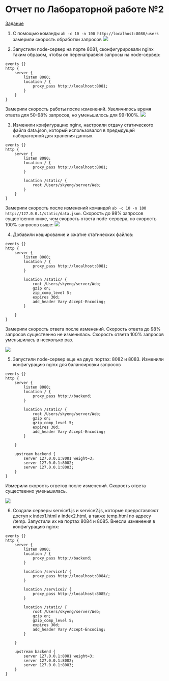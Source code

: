 # Отчет по Лабораторной работе №2

[Задание](https://docs.google.com/document/d/1j57X1SPrvxraoi_wRNqsh1adOUJXOdA392Es68WwASk/edit)

1. C помощью команды
   `ab -c 10 -n 100 http://localhost:8080/users`
   замерили скорость обработки запросов
   ![](https://api.monosnap.com/file/download?id=OPCOoUI5SELLBgfoRCOf7sGBRXROLr)

2. Запустили node-сервер на порте 8081, сконфигурировали nginx таким образом, чтобы он перенаправлял запросы на node-сервер:

```
events {}
http {
    server {
        listen 8080;
        location / {
            proxy_pass http://localhost:8081;
        }
    }
}
```

Замерили скорость работы после изменений. Увеличилось время ответа для 50-98% запросов, но уменьшилось для 99-100%.
![](https://api.monosnap.com/file/download?id=uuddQJnJpwNr9ijnnEqx8ZvklHEEsK)

3. Изменили конфигурацию nginx, настроили отдачу статического файла data.json, который использовался в предыдущей лабораторной для хранения данных.

```
events {}
http {
    server {
        listen 8080;
        location / {
            proxy_pass http://localhost:8081;
        }

        location /static/ {
            root /Users/skyeng/server/Web;
        }
    }
}
```

Замерили скорость после изменений командой `ab -c 10 -n 100 http://127.0.0.1/static/data.json`. Скорость до 98% запросов существенно ниже, чем скорость ответа node-сервера, но скорость 100% запросов выше:
![](https://api.monosnap.com/file/download?id=9eSQ6Am83lBh9LCzGnTXjPump9M3hd)

4. Добавили кэширование и сжатие статических файлов:

```
events {}
http {
    server {
        listen 8080;
        location / {
            proxy_pass http://localhost:8081;
        }

        location /static/ {
            root /Users/skyeng/server/Web;
            gzip on;
            zip_comp_level 5;
            expires 30d;
            add_header Vary Accept-Encoding;
        }

    }
}
```

Замерили скорость ответа после изменений. Скорость ответа до 98% запросов существенно не изменилась. Скорость ответа 100% запросов уменьшилась в несколько раз.

![](https://api.monosnap.com/file/download?id=nM0fAwB5wVX3D4uPt2Xv1l002Q7NZt)

5. Запустили node-сервер еще на двух портах: 8082 и 8083. Изменили конфигурацию nginx для балансировки запросов

```
events {}
http {
    server {
        listen 8080;
        location / {
            proxy_pass http://backend;
        }

        location /static/ {
            root /Users/skyeng/server/Web;
            gzip on;
            gzip_comp_level 5;
            expires 30d;
            add_header Vary Accept-Encoding;
        }

    }

    upstream backend {
        server 127.0.0.1:8081 weight=3;
        server 127.0.0.1:8082;
        server 127.0.0.1:8083;
    }
}
```

Измерили скорость ответов после изменений. Скорость ответа существенно уменьшилась.

![](https://api.monosnap.com/file/download?id=DQ95NgqGGzrxRqUoJ20Ob4NzWmUf3r)

6. Создали серверы service1.js и service2.js, которые предоставляют доступ к index1.html и index2.html, а также temp.html по адресу /temp. Запустили их на портах 8084 и 8085. Внесли изменения в конфигурацию nginx:

```
events {}
http {
    server {
        listen 8080;
        location / {
            proxy_pass http://backend;
        }

        location /service1/ {
            proxy_pass http://localhost:8084/;
        }

        location /service2/ {
            proxy_pass http://localhost:8085/;
        }

        location /static/ {
            root /Users/skyeng/server/Web;
            gzip on;
            gzip_comp_level 5;
            expires 30d;
            add_header Vary Accept-Encoding;
        }

    }

    upstream backend {
        server 127.0.0.1:8081 weight=3;
        server 127.0.0.1:8082;
        server 127.0.0.1:8083;
    }
}
```
